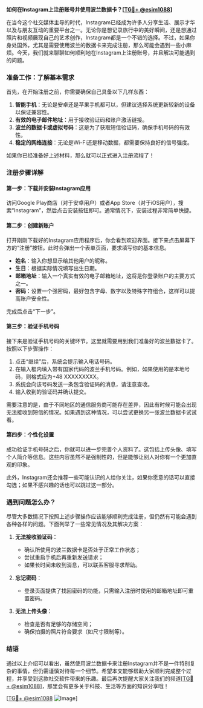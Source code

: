 **如何在Instagram上注册账号并使用波兰数据卡？[[TG💪+ @esim1088](https://t.me/s/esim1088)]**

在当今这个社交媒体主导的时代，Instagram已经成为许多人分享生活、展示才华以及与朋友互动的重要平台之一。无论你是想记录旅行中的美好瞬间，还是想通过照片和视频展现自己的艺术创作，Instagram都是一个不错的选择。不过，如果你身处国外，尤其是需要使用波兰的数据卡来完成注册，那么可能会遇到一些小麻烦。今天，我们就来聊聊如何顺利地在Instagram上注册账号，并且解决可能遇到的问题。

### 准备工作：了解基本需求

首先，在开始注册之前，你需要确保自己具备以下几样东西：

1. **智能手机**：无论是安卓还是苹果手机都可以，但建议选择系统更新较新的设备以保证兼容性。
2. **有效的电子邮件地址**：用于接收验证码和账户激活链接。
3. **波兰的数据卡或虚拟号码**：这是为了获取短信验证码，确保手机号码的有效性。
4. **稳定的网络连接**：无论是Wi-Fi还是移动数据，都需要保持良好的信号强度。

如果你已经准备好上述材料，那么就可以正式进入注册流程了！

### 注册步骤详解

#### 第一步：下载并安装Instagram应用

访问Google Play商店（对于安卓用户）或者App Store（对于iOS用户），搜索“Instagram”，然后点击安装按钮即可。通常情况下，安装过程非常简单快捷。

#### 第二步：创建新账户

打开刚刚下载好的Instagram应用程序后，你会看到欢迎界面。接下来点击屏幕下方的“注册”按钮。此时会弹出一个表单页面，要求填写你的基本信息。

- **姓名**：输入你想显示给其他用户的昵称。
- **生日**：根据实际情况填写出生日期。
- **邮箱地址**：输入一个真实有效的电子邮箱地址，这将是你登录账户的主要方式之一。
- **密码**：设置一个强密码，最好包含字母、数字以及特殊字符组合，这样可以提高账户安全性。

完成后点击“下一步”。

#### 第三步：验证手机号码

接下来是验证手机号码的关键环节。这里就需要用到我们准备好的波兰数据卡了。按照以下步骤操作：

1. 点击“继续”后，系统会提示输入电话号码。
2. 在输入框内填入带有国家代码的波兰手机号码。例如，如果使用的是本地号码，则格式应为+48 XXXXXXXXX。
3. 系统会向该号码发送一条包含验证码的消息，请注意查收。
4. 输入收到的验证码并确认提交。

需要注意的是，由于不同地区的通信服务商可能存在差异，因此有时候可能会出现无法接收到短信的情况。如果遇到这种情况，可以尝试更换另一张波兰数据卡试试看。

#### 第四步：个性化设置

成功验证手机号码之后，你就可以进一步完善个人资料了。这包括上传头像、填写个人简介等信息。这些内容虽然不是强制性的，但是能够让别人对你有一个更加直观的印象。

此外，Instagram还会推荐一些可能认识的人给你关注，如果你愿意的话可以直接勾选；如果不感兴趣的话也可以跳过这一部分。

### 遇到问题怎么办？

尽管大多数情况下按照上述步骤操作应该能够顺利完成注册，但仍然有可能会遇到各种各样的问题。下面列举了一些常见情况及其解决方案：

1. **无法接收验证码**：
   - 确认所使用的波兰数据卡是否处于正常工作状态；
   - 尝试重启手机后再重新发送请求；
   - 如果长时间未收到消息，可以联系客服寻求帮助。

2. **忘记密码**：
   - 登录页面提供了找回密码的功能，只需输入注册时使用的邮箱地址即可重置密码。

3. **无法上传头像**：
   - 检查是否有足够的存储空间；
   - 确保拍摄的照片符合要求（如尺寸限制等）。

### 结语

通过以上介绍可以看出，虽然使用波兰数据卡来注册Instagram并不是一件特别复杂的事情，但仍需谨慎对待每一个细节。希望本文能够帮助大家顺利完成整个过程，并享受到这款社交软件带来的乐趣。最后再次提醒大家关注我们的频道[[TG💪+ @esim1088](https://t.me/s/esim1088)]，那里会有更多关于科技、生活等方面的知识分享哦！

[[TG💪+ @esim1088](https://t.me/s/esim1088) ![Image](https://i.postimg.cc/4NQfJmqS/Snipaste-2025-05-13-00-14-12.png)]